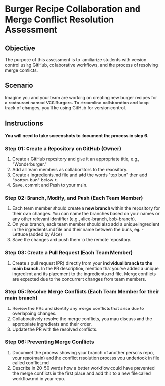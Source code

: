 # Burger Recipe Collaboration and Merge Conflict Resolution Assessment

## Objective
The purpose of this assessment is to familiarize students with version control using GitHub, collaborative workflows, and the process of resolving merge conflicts.

## Scenario
Imagine you and your team are working on creating new burger recipes for a restaurant named VCS Burgers. To streamline collaboration and keep track of changes, you'll be using GitHub for version control.

## Instructions
#### You will need to take screenshots to document the process in step 6.
### Step 01: Create a Repository on GitHub (Owner)
1. Create a GitHub repository and give it an appropriate title, e.g., "Wonderburger."
2. Add all team members as collaborators to the repository.
3. Create a ingredients.md file and add the words "top bun" then add "bottom bun" below it.
4. Save, commit and Push to your main.

### Step 02: Branch, Modify, and Push (Each Team Member)
1. Each team member should create a **new branch** within the repository for their own changes. You can name the branches based on your   names or any other relevant identifier (e.g., alice-branch, bob-branch).
4. On your branch, each team member should also add a unique ingredient in the ingredients.md file and their name between the buns, eg. - Lettuce (added by Alice)
5. Save the changes and push them to the remote repository.


### Step 03: Create a Pull Request (Each Team Member)
1. Create a pull request (PR) directly from your **individual branch to the main branch.**
In the PR description, mention that you've added a unique ingredient and its placement to the ingredients.md file.
Merge conflicts are expected due to the concurrent changes from team members.

### Step 05: Resolve Merge Conflicts (Each Team Member for their main branch)
1. Review the PRs and identify any merge conflicts that arise due to overlapping changes.
2. Collaboratively resolve the merge conflicts, you mau discuss and the appropriate ingredients and their order.
3. Update the PR with the resolved conflicts.

### Step 06: Preventing Merge Conflicts
1. Documnet the process showing your branch of another persons repo, your repo(main) and the conflict resolution process you undertook in  file called conflict.md
2.  Describe in 20-50 words how a better workflow could have prevented the merge conflicts in the first place and add this to a new file called workflow.md in your repo.  
